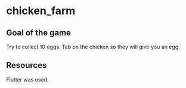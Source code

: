 # chicken_farm

## Goal of the game

Try to collect 10 eggs. Tab on the chicken so they will give you an egg.

## Resources

Flutter was used.
